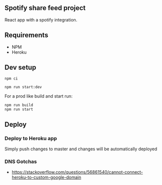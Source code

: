 ## Spotify share feed project

React app with a spotify integration.

## Requirements

- NPM
- Heroku

## Dev setup

```
npm ci
```

```
npm run start:dev
```

For a prod like build and start run:

```
npm run build
npm run start
```

## Deploy

### Deploy to Heroku app

Simply push changes to master and changes will be automatically deployed

### DNS Gotchas

- https://stackoverflow.com/questions/56861540/cannot-connect-heroku-to-custom-google-domain
